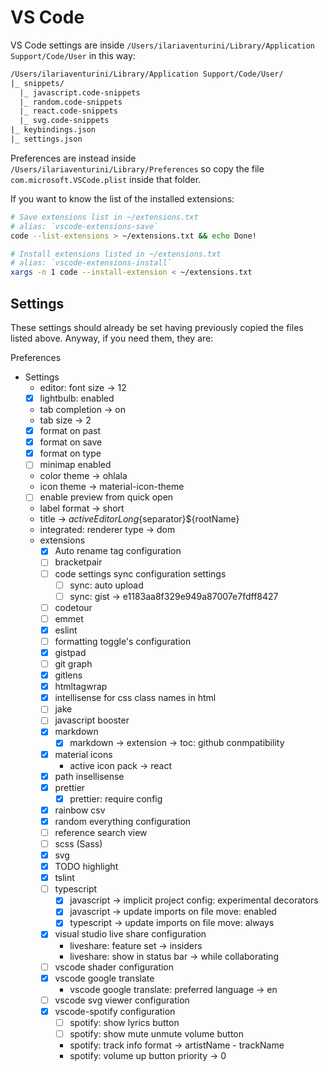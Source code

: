 # VS Code

VS Code settings are inside `/Users/ilariaventurini/Library/Application Support/Code/User` in this way:

```txt
/Users/ilariaventurini/Library/Application Support/Code/User/
|_ snippets/
  |_ javascript.code-snippets
  |_ random.code-snippets
  |_ react.code-snippets
  |_ svg.code-snippets
|_ keybindings.json
|_ settings.json
```

Preferences are instead inside `/Users/ilariaventurini/Library/Preferences` so copy the file `com.microsoft.VSCode.plist` inside that folder.

If you want to know the list of the installed extensions:

```bash
# Save extensions list in ~/extensions.txt
# alias: `vscode-extensions-save`
code --list-extensions > ~/extensions.txt && echo Done!

# Install extensions listed in ~/extensions.txt
# alias: `vscode-extensions-install`
xargs -n 1 code --install-extension < ~/extensions.txt
```

## Settings

These settings should already be set having previously copied the files listed above.
Anyway, if you need them, they are:

Preferences
- Settings
  - editor: font size -> 12
  - [x] lightbulb: enabled
  - tab completion -> on
  - tab size -> 2
  - [x] format on past
  - [x] format on save
  - [x] format on type
  - [ ] minimap enabled
  - color theme -> ohlala
  - icon theme -> material-icon-theme
  - [ ] enable preview from quick open
  - label format -> short
  - title -> ${activeEditorLong}${separator}\${rootName}
  - integrated: renderer type -> dom
  - extensions
    - [x] Auto rename tag configuration
    - [ ] bracketpair
    - [ ] code settings sync configuration settings
      - [ ] sync: auto upload
      - [ ] sync: gist -> e1183aa8f329e949a87007e7fdff8427
    - [ ] codetour
    - [ ] emmet
    - [x] eslint
    - [ ] formatting toggle's configuration
    - [x] gistpad
    - [ ] git graph
    - [x] gitlens
    - [x] htmltagwrap
    - [x] intellisense for css class names in html
    - [ ] jake
    - [ ] javascript booster
    - [x] markdown
      - [x] markdown -> extension -> toc: github conmpatibility
    - [x] material icons
      - active icon pack -> react
    - [x] path insellisense
    - [x] prettier
      - [x] prettier: require config
    - [x] rainbow csv
    - [x] random everything configuration
    - [ ] reference search view
    - [ ] scss (Sass)
    - [x] svg
    - [x] TODO highlight
    - [x] tslint
    - [ ] typescript
      - [x] javascript -> implicit project config: experimental decorators
      - [x] javascript -> update imports on file move: enabled
      - [x] typescript -> update imports on file move: always
    - [x] visual studio live share configuration
      - liveshare: feature set -> insiders
      - liveshare: show in status bar -> while collaborating
    - [ ] vscode shader configuration
    - [x] vscode google translate
      - vscode google translate: preferred language -> en
    - [ ] vscode svg viewer configuration
    - [x] vscode-spotify configuration
      - [ ] spotify: show lyrics button
      - [ ] spotify: show mute unmute volume button
      - spotify: track info format -> artistName - trackName
      - spotify: volume up button priority -> 0